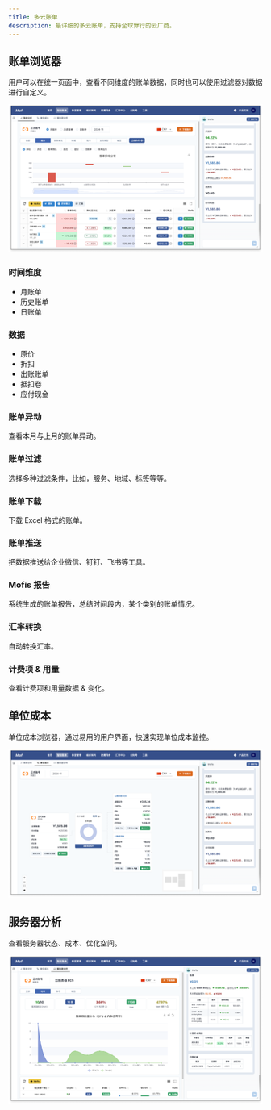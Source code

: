 ```yaml
---
title: 多云账单
description: 最详细的多云账单，支持全球罪行的云厂商。 
---
```


## 账单浏览器
用户可以在统一页面中，查看不同维度的账单数据，同时也可以使用过滤器对数据进行自定义。

![账单浏览器-云账号账单](assets/abill-overview.png)

### **时间维度**
- 月账单
- 历史账单
- 日账单

### **数据**
- 原价
- 折扣
- 出账账单
- 抵扣卷
- 应付现金


### **账单异动**
查看本月与上月的账单异动。

### **账单过滤**
选择多种过滤条件，比如，服务、地域、标签等等。

### **账单下载**
下载 Excel 格式的账单。

### **账单推送**
把数据推送给企业微信、钉钉、飞书等工具。

### **Mofis 报告**
系统生成的账单报告，总结时间段内，某个类别的账单情况。

### **汇率转换**
自动转换汇率。

### **计费项 & 用量**
查看计费项和用量数据 & 变化。

## 单位成本
单位成本浏览器，通过易用的用户界面，快速实现单位成本监控。

![单位成本-云账号账单](assets/abill-unit-cost.png)

## 服务器分析 
查看服务器状态、成本、优化空间。

![服务器分析-云账号账单](assets/abill-server.png)

